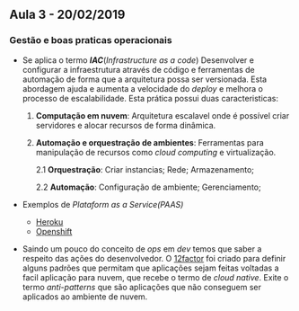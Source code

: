 ## Aula 3 - 20/02/2019

### Gestão e boas praticas operacionais

-   Se aplica o termo **_IAC_**(_Infrastructure as a code_)
    Desenvolver e configurar a infraestrutura através de código e ferramentas de automação de forma que a arquitetura possa ser versionada.
    Esta abordagem ajuda e aumenta a velocidade do _deploy_ e melhora o processo de escalabilidade. Esta prática possui duas caracteristicas: 
    1.  **Computação em nuvem**: Arquitetura escalavel onde é possível criar servidores e alocar recursos de forma dinâmica.

    2.  **Automação e orquestração de ambientes**: Ferramentas para manipulação de recursos como _cloud computing_ e virtualização.

        2.1 **Orquestração**: 
            Criar instancias;
            Rede;
            Armazenamento; 

        2.2 **Automação**:
            Configuração de ambiente;
            Gerenciamento;

-   Exemplos de _Plataform as a Service(PAAS)_
    -   [Heroku](https://signup.heroku.com/?c=70130000000NcJNAA0)
    -   [Openshift](https://www.openshift.com/)

-   Saindo um pouco do conceito de _ops_ em _dev_ temos que saber a respeito das ações do desenvolvedor. O [12factor](https://12factor.net/) foi criado para definir alguns padrões que permitam que aplicações sejam feitas voltadas a facil aplicação para nuvem, que recebe o termo de _cloud native_.
Exite o termo _anti-patterns_ que são aplicações que não conseguem ser aplicados ao ambiente de nuvem.